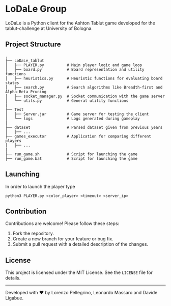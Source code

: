 # LoDaLe Group

LoDaLe is a Python client for the Ashton Tablut game developed for the tablut-challenge at University of Bologna. 

## Project Structure

```
.
├── LoDaLe_tablut
│   ├── PLAYER.py          # Main player logic and game loop
│   ├── board.py           # Board representation and utility functions
│   ├── heuristics.py      # Heuristic functions for evaluating board states
│   ├── search.py          # Search algorithms like Breadth-first and Alpha-Beta Pruning
│   ├── socket_manager.py  # Socket communication with the game server
│   └── utils.py           # General utility functions
|
├── Test
│   ├── Server.jar         # Game server for testing the client
│   └── logs               # Logs generated during gameplay
|
├── dataset                # Parsed dataset given from previous years
│   ├── ...
├── games_executor         # Application for comparing different players
│   ├── ...
|
├── run_game.sh            # Script for launching the game
├── run_game.bat           # Script for launching the game
```

## Launching

In order to launch the player type 
```
python3 PLAYER.py <color_player> <timeout> <server_ip>
```

## Contribution

Contributions are welcome! Please follow these steps:

1. Fork the repository.
2. Create a new branch for your feature or bug fix.
3. Submit a pull request with a detailed description of the changes.

## License

This project is licensed under the MIT License. See the `LICENSE` file for details.

---
Developed with ❤️ by Lorenzo Pellegrino, Leonardo Massaro and Davide Ligabue.
